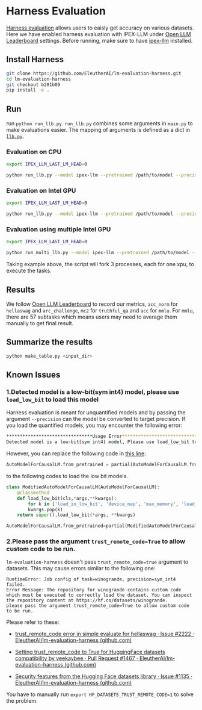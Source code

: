 # Harness Evaluation
[Harness evaluation](https://github.com/EleutherAI/lm-evaluation-harness) allows users to eaisly get accuracy on various datasets. Here we have enabled harness evaluation with IPEX-LLM under 
[Open LLM Leaderboard](https://huggingface.co/spaces/HuggingFaceH4/open_llm_leaderboard) settings.
Before running, make sure to have [ipex-llm](../../../README.md) installed.

## Install Harness
```bash
git clone https://github.com/EleutherAI/lm-evaluation-harness.git
cd lm-evaluation-harness
git checkout b281b09
pip install -e .
```

## Run
run `python run_llb.py`. `run_llb.py` combines some arguments in `main.py` to make evaluations easier. The mapping of arguments is defined as a dict in [`llb.py`](llb.py).

### Evaluation on CPU
```bash
export IPEX_LLM_LAST_LM_HEAD=0

python run_llb.py --model ipex-llm --pretrained /path/to/model --precision nf3 sym_int4 nf4 --device cpu --tasks hellaswag arc mmlu truthfulqa --batch 1 --no_cache
```
### Evaluation on Intel GPU
```bash
export IPEX_LLM_LAST_LM_HEAD=0

python run_llb.py --model ipex-llm --pretrained /path/to/model --precision nf3 sym_int4 nf4 --device xpu --tasks hellaswag arc mmlu truthfulqa --batch 1 --no_cache
```
### Evaluation using multiple Intel GPU
```bash
export IPEX_LLM_LAST_LM_HEAD=0

python run_multi_llb.py --model ipex-llm --pretrained /path/to/model --precision nf3 sym_int4 nf4 --device xpu:0,2,3 --tasks hellaswag arc mmlu truthfulqa --batch 1 --no_cache
```
Taking example above, the script will fork 3 processes, each for one xpu, to execute the tasks.
## Results
We follow [Open LLM Leaderboard](https://huggingface.co/spaces/HuggingFaceH4/open_llm_leaderboard) to record our metrics, `acc_norm` for `hellaswag` and `arc_challenge`, `mc2` for `truthful_qa` and `acc` for `mmlu`. For `mmlu`, there are 57 subtasks which means users may need to average them manually to get final result.
## Summarize the results
```python
python make_table.py <input_dir>
```

## Known Issues
### 1.Detected model is a low-bit(sym int4) model, please use `load_low_bit` to load this model
Harness evaluation is meant for unquantified models and by passing the argument `--precision` can the model be converted to target precision. If you load the quantified models, you may encounter the following error:
```bash
********************************Usage Error********************************
Detected model is a low-bit(sym int4) model, Please use load_low_bit to load this model.
```
 However, you can replace the following code in [this line](https://github.com/intel-analytics/ipex-llm/blob/main/python/llm/dev/benchmark/harness/ipexllm.py#L52):
```python
AutoModelForCausalLM.from_pretrained = partial(AutoModelForCausalLM.from_pretrained,**self.bigdl_llm_kwargs)
```
to the following codes to load the low bit models.
```python
class ModifiedAutoModelForCausalLM(AutoModelForCausalLM): 
    @classmethod
    def load_low_bit(cls,*args,**kwargs):
        for k in ['load_in_low_bit', 'device_map', 'max_memory', 'load_in_8bit','load_in_4bit']: 
        kwargs.pop(k)
    return super().load_low_bit(*args, **kwargs)

AutoModelForCausalLM.from_pretrained=partial(ModifiedAutoModelForCausalLM.load_low_bit, *self.bigdl_llm_kwargs)
```
### 2.Please pass the argument `trust_remote_code=True` to allow custom code to be run.
`lm-evaluation-harness` doesn't pass `trust_remote_code=true` argument to datasets. This may cause errors similar to the following one: 
```
RuntimeError: Job config of task=winogrande, precision=sym_int4 failed. 
Error Message: The repository for winogrande contains custom code which must be executed to correctly load the dataset. You can inspect the repository content at https://hf.co/datasets/winogrande.
please pass the argument trust_remote_code=True to allow custom code to be run. 
```
Please refer to these:

- [trust_remote_code error in simple evaluate for hellaswag · Issue #2222 · EleutherAI/lm-evaluation-harness (github.com) ](https://github.com/EleutherAI/lm-evaluation-harness/issues/2222)

- [Setting trust_remote_code to True for HuggingFace datasets compatibility by veekaybee · Pull Request #1467 · EleutherAI/lm-evaluation-harness (github.com)](https://github.com/EleutherAI/lm-evaluation-harness/pull/1467#issuecomment-1964282427)

- [Security features from the Hugging Face datasets library · Issue #1135 · EleutherAI/lm-evaluation-harness (github.com)](https://github.com/EleutherAI/lm-evaluation-harness/issues/1135#issuecomment-1961928695)

You have to manually run `export HF_DATASETS_TRUST_REMOTE_CODE=1` to solve the problem.